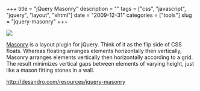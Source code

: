 +++
title = "jQuery Masonry"
description = ""
tags = ["css", "javascript", "jquery", "layout", "xhtml"]
date = "2009-12-31"
categories = ["tools"]
slug = "jquery-masonry"
+++


<div class="tool-screenshot mb1"><a href="http://desandro.com/resources/jquery-masonry"><img id="bluga-thumbnail-2703" class="bluga-thumbnail custom" src="//media.konigi.com/bluga/
wt522fce77ea34c_custom.jpg"/></a></div><p><a href="http://desandro.com/resources/jquery-masonry">Masonry</a> is a layout plugin for jQuery. Think of it as the flip side of CSS floats. Whereas floating arranges elements horizontally then vertically, Masonry arranges elements vertically then horizontally according to a grid. The result minimizes vertical gaps between elements of varying height, just like a mason fitting stones in a wall.</p>

  
<p><a href="http://desandro.com/resources/jquery-masonry">http://desandro.com/resources/jquery-masonry</a></p>
      
